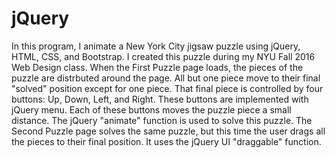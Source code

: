 # jQuery
In this program, I animate a New York City jigsaw puzzle using jQuery, HTML, CSS, and Bootstrap.
I created this puzzle during my NYU Fall 2016 Web Design class.
When the First Puzzle page loads, the pieces of the puzzle are distrbuted around the page. All but one piece move to their final
"solved" position except for one piece. That final piece is controlled by four buttons: Up, Down, Left, and Right. These buttons are
implemented with jQuery menu. Each of these buttons moves the puzzle piece a small distance. The jQuery "animate" function is used
to solve this puzzle. The Second Puzzle page solves the same puzzle, but this time the user drags all the pieces to their final position.
It uses the jQuery UI "draggable" function.
